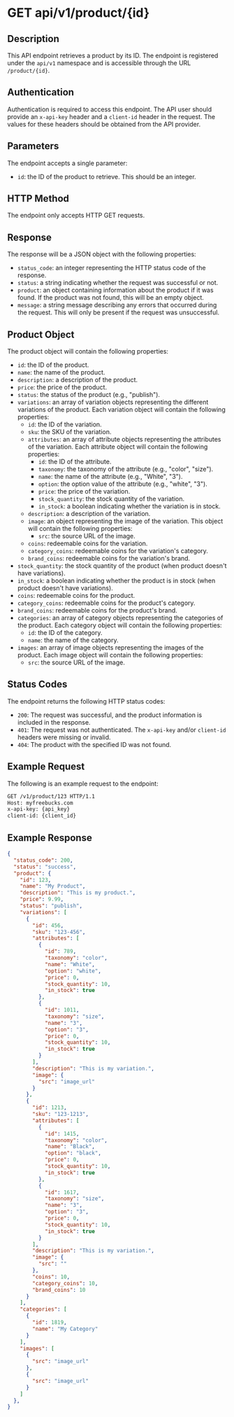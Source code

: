 # GET api/v1/product/{id}

## Description

This API endpoint retrieves a product by its ID. The endpoint is registered under the `api/v1` namespace and is accessible through the URL `/product/{id}`.

## Authentication
Authentication is required to access this endpoint. The API user should provide an `x-api-key` header and a `client-id` header in the request. The values for these headers should be obtained from the API provider.

## Parameters
The endpoint accepts a single parameter:

- `id`: the ID of the product to retrieve. This should be an integer.

## HTTP Method
The endpoint only accepts HTTP GET requests.

## Response
The response will be a JSON object with the following properties:

- `status_code`: an integer representing the HTTP status code of the response.
- `status`: a string indicating whether the request was successful or not.
- `product`: an object containing information about the product if it was found. If the product was not found, this will be an empty object.
- `message`: a string message describing any errors that occurred during the request. This will only be present if the request was unsuccessful.

## Product Object
The product object will contain the following properties:

- `id`: the ID of the product.
- `name`: the name of the product.
- `description`: a description of the product.
- `price`: the price of the product.
- `status`: the status of the product (e.g., "publish").
- `variations`: an array of variation objects representing the different variations of the product. Each variation object will contain the following properties:
  - `id`: the ID of the variation.
  - `sku`: the SKU of the variation.
  - `attributes`: an array of attribute objects representing the attributes of the variation. Each attribute object will contain the following properties:
    - `id`: the ID of the attribute.
    - `taxonomy`: the taxonomy of the attribute (e.g., "color", "size").
    - `name`: the name of the attribute (e.g., "White", "3").
    - `option`: the option value of the attribute (e.g., "white", "3").
    - `price`: the price of the variation.
    - `stock_quantity`: the stock quantity of the variation.
    - `in_stock`: a boolean indicating whether the variation is in stock.
  - `description`: a description of the variation.
  - `image`: an object representing the image of the variation. This object will contain the following properties:
    - `src`: the source URL of the image.
  - `coins`: redeemable coins for the variation.
  - `category_coins`: redeemable coins for the variation's category.
  - `brand_coins`: redeemable coins for the variation's brand.
- `stock_quantity`: the stock quantity of the product (when product doesn't have variations).
- `in_stock`: a boolean indicating whether the product is in stock (when product doesn't have variations).
- `coins`: redeemable coins for the product.
- `category_coins`: redeemable coins for the product's category.
- `brand_coins`: redeemable coins for the product's brand.
- `categories`: an array of category objects representing the categories of the product. Each category object will contain the following properties:
  - `id`: the ID of the category.
  - `name`: the name of the category.
- `images`: an array of image objects representing the images of the product. Each image object will contain the following properties:
  - `src`: the source URL of the image.

## Status Codes
The endpoint returns the following HTTP status codes:

- `200`: The request was successful, and the product information is included in the response.
- `401`: The request was not authenticated. The `x-api-key` and/or `client-id` headers were missing or invalid.
- `404`: The product with the specified ID was not found.

## Example Request
The following is an example request to the endpoint:

```bash
GET /v1/product/123 HTTP/1.1
Host: myfreebucks.com
x-api-key: {api_key}
client-id: {client_id}
```

## Example Response

```json
{
  "status_code": 200,
  "status": "success",
  "product": {
    "id": 123,
    "name": "My Product",
    "description": "This is my product.",
    "price": 9.99,
    "status": "publish",
    "variations": [
      {
        "id": 456,
        "sku": "123-456",
        "attributes": [
          {
            "id": 789,
            "taxonomy": "color",
            "name": "White",
            "option": "white",
            "price": 0,
            "stock_quantity": 10,
            "in_stock": true
          },
          {
            "id": 1011,
            "taxonomy": "size",
            "name": "3",
            "option": "3",
            "price": 0,
            "stock_quantity": 10,
            "in_stock": true
          }
        ],
        "description": "This is my variation.",
        "image": {
          "src": "image_url"
        }
      },
      {
        "id": 1213,
        "sku": "123-1213",
        "attributes": [
          {
            "id": 1415,
            "taxonomy": "color",
            "name": "Black",
            "option": "black",
            "price": 0,
            "stock_quantity": 10,
            "in_stock": true
          },
          {
            "id": 1617,
            "taxonomy": "size",
            "name": "3",
            "option": "3",
            "price": 0,
            "stock_quantity": 10,
            "in_stock": true
          }
        ],
        "description": "This is my variation.",
        "image": {
          "src": ""
        },
        "coins": 10,
        "category_coins": 10,
        "brand_coins": 10
      }
    ],
    "categories": [
      {
        "id": 1819,
        "name": "My Category"
      }
    ],
    "images": [
      {
        "src": "image_url"
      },
      {
        "src": "image_url"
      }
    ]
  },
}
```